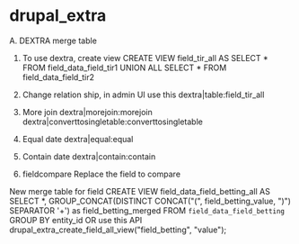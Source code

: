 # drupal_extra
A. DEXTRA merge table
1. To use dextra, create view
CREATE VIEW field_tir_all AS
   SELECT * FROM field_data_field_tir1
   UNION ALL
   SELECT * FROM field_data_field_tir2

2. Change relation ship, in admin UI use this
dextra|table:field_tir_all

3. More join
dextra|morejoin:morejoin
dextra|converttosingletable:converttosingletable

4. Equal date
dextra|equal:equal

5. Contain date
dextra|contain:contain

6. fieldcompare
Replace the field to compare

New merge table for field
CREATE VIEW field_data_field_betting_all AS
  SELECT *, GROUP_CONCAT(DISTINCT CONCAT("(", field_betting_value, ")") SEPARATOR '+') as field_betting_merged FROM `field_data_field_betting`
  GROUP BY entity_id
OR use this API
drupal_extra_create_field_all_view("field_betting", "value");

